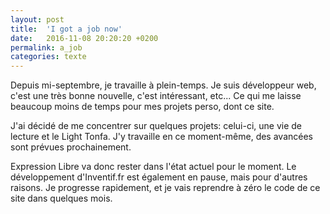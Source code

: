 ```yaml
---
layout: post
title:  'I got a job now'
date:   2016-11-08 20:20:20 +0200
permalink: a_job
categories: texte
---
```


Depuis mi-septembre, je travaille à plein-temps. Je suis développeur web, c'est une très bonne nouvelle, c'est intéressant, etc... Ce qui me laisse beaucoup moins de temps pour mes projets perso, dont ce site.

J'ai décidé de me concentrer sur quelques projets: celui-ci, une vie de lecture et le Light Tonfa. J'y travaille en ce moment-même, des avancées sont prévues prochainement.

<!--more-->

Expression Libre va donc rester dans l'état actuel pour le moment. Le développement d'Inventif.fr est également en pause, mais pour d'autres raisons. Je progresse rapidement, et je vais reprendre à zéro le code de ce site dans quelques mois.